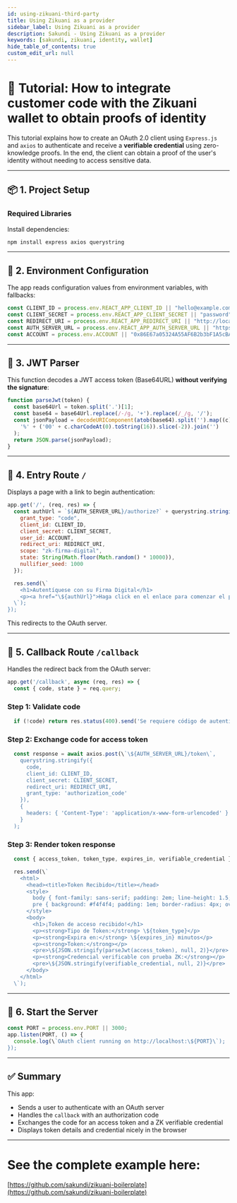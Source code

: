 ```yaml
---
id: using-zikuani-third-party
title: Using Zikuani as a provider
sidebar_label: Using Zikuani as a provider
description: Sakundi - Using Zikuani as a provider
keywords: [sakundi, zikuani, identity, wallet]
hide_table_of_contents: true
custom_edit_url: null
---
```

# 🧪 Tutorial: How to integrate customer code with the Zikuani wallet to obtain proofs of identity

This tutorial explains how to create an OAuth 2.0 client using `Express.js` and `axios` to authenticate and receive a **verifiable credential** using zero-knowledge proofs. In the end, the client can obtain a proof of the user's identity without needing to access sensitive data.

---

## 📦 1. Project Setup

### Required Libraries
Install dependencies:

```bash
npm install express axios querystring
```

---

## 🔐 2. Environment Configuration

The app reads configuration values from environment variables, with fallbacks:

```js
const CLIENT_ID = process.env.REACT_APP_CLIENT_ID || "hello@example.com";
const CLIENT_SECRET = process.env.REACT_APP_CLIENT_SECRET || "password";
const REDIRECT_URI = process.env.REACT_APP_REDIRECT_URI || "http://localhost:3000/callback";
const AUTH_SERVER_URL = process.env.REACT_APP_AUTH_SERVER_URL || "https://app.sakundi.io";
const ACCOUNT = process.env.ACCOUNT || "0x86E67a05324A55AF6B2b3bF1A5cBA1778C56A8bE";
```

---

## 🧾 3. JWT Parser

This function decodes a JWT access token (Base64URL) **without verifying the signature**:

```js
function parseJwt(token) {
  const base64Url = token.split('.')[1];
  const base64 = base64Url.replace(/-/g, '+').replace(/_/g, '/');
  const jsonPayload = decodeURIComponent(atob(base64).split('').map((c) =>
    '%' + ('00' + c.charCodeAt(0).toString(16)).slice(-2)).join('')
  );
  return JSON.parse(jsonPayload);
}
```

---

## 🚪 4. Entry Route `/`

Displays a page with a link to begin authentication:

```js
app.get('/', (req, res) => {
  const authUrl = `${AUTH_SERVER_URL}/authorize?` + querystring.stringify({
    grant_type: "code",
    client_id: CLIENT_ID,
    client_secret: CLIENT_SECRET,
    user_id: ACCOUNT,
    redirect_uri: REDIRECT_URI,
    scope: "zk-firma-digital",
    state: String(Math.floor(Math.random() * 10000)),
    nullifier_seed: 1000
  });

  res.send(\`
    <h1>Autentíquese con su Firma Digital</h1>
    <p><a href="\${authUrl}">Haga click en el enlace para comenzar el proceso de autenticación</a></p>
  \`);
});
```

This redirects to the OAuth server.

---

## 🔄 5. Callback Route `/callback`

Handles the redirect back from the OAuth server:

```js
app.get('/callback', async (req, res) => {
  const { code, state } = req.query;
```

### Step 1: Validate code

```js
  if (!code) return res.status(400).send('Se requiere código de autenticación');
```

### Step 2: Exchange code for access token

```js
  const response = await axios.post(\`\${AUTH_SERVER_URL}/token\`,
    querystring.stringify({
      code,
      client_id: CLIENT_ID,
      client_secret: CLIENT_SECRET,
      redirect_uri: REDIRECT_URI,
      grant_type: 'authorization_code'
    }),
    {
      headers: { 'Content-Type': 'application/x-www-form-urlencoded' }
    }
  );
```

### Step 3: Render token response

```js
  const { access_token, token_type, expires_in, verifiable_credential } = response.data;

  res.send(\`
    <html>
      <head><title>Token Recibido</title></head>
      <style>
        body { font-family: sans-serif; padding: 2em; line-height: 1.5; }
        pre { background: #f4f4f4; padding: 1em; border-radius: 4px; overflow-x: auto; }
      </style>
      <body>
        <h1>¡Token de acceso recibido!</h1>
        <p><strong>Tipo de Token:</strong> \${token_type}</p>
        <p><strong>Expira en:</strong> \${expires_in} minutos</p>
        <p><strong>Token:</strong></p>
        <pre>\${JSON.stringify(parseJwt(access_token), null, 2)}</pre>
        <p><strong>Credencial verificable con prueba ZK:</strong></p>
        <pre>\${JSON.stringify(verifiable_credential, null, 2)}</pre>
      </body>
    </html>
  \`);
```

---

## 🚀 6. Start the Server

```js
const PORT = process.env.PORT || 3000;
app.listen(PORT, () => {
  console.log(\`OAuth client running on http://localhost:\${PORT}\`);
});
```

---

## ✅ Summary

This app:
- Sends a user to authenticate with an OAuth server
- Handles the `callback` with an authorization code
- Exchanges the code for an access token and a ZK verifiable credential
- Displays token details and credential nicely in the browser

---

# See the complete example here:

[https://github.com/sakundi/zikuani-boilerplate](https://github.com/sakundi/zikuani-boilerplate)
